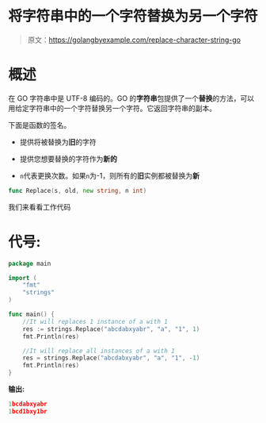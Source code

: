 # 将字符串中的一个字符替换为另一个字符

> 原文：<https://golangbyexample.com/replace-character-string-go>

# **概述**

在 GO 字符串中是 UTF-8 编码的。GO 的**字符串**包提供了一个**替换**的方法，可以用给定字符串中的一个字符替换另一个字符。它返回字符串的副本。

下面是函数的签名。

*   提供将被替换为**旧**的字符

*   提供您想要替换的字符作为**新的**

*   `n`代表更换次数。如果`n`为-1，则所有的**旧**实例都被替换为**新**

```go
func Replace(s, old, new string, n int)
```

我们来看看工作代码

# **代号:**

```go
package main

import (
    "fmt"
    "strings"
)

func main() {
    //It will replaces 1 instance of a with 1
    res := strings.Replace("abcdabxyabr", "a", "1", 1)
    fmt.Println(res)

    //It will replace all instances of a with 1
    res = strings.Replace("abcdabxyabr", "a", "1", -1)
    fmt.Println(res)
}
```

**输出:**

```go
1bcdabxyabr
1bcd1bxy1br
```